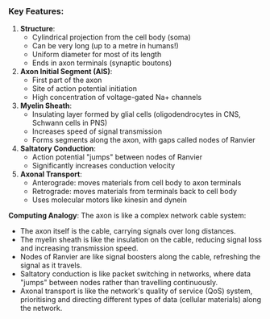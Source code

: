 ### Key Features:

1. **Structure**:
    - Cylindrical projection from the cell body (soma)
    - Can be very long (up to a metre in humans!)
    - Uniform diameter for most of its length
    - Ends in axon terminals (synaptic boutons)
2. **Axon Initial Segment (AIS)**:
    - First part of the axon
    - Site of action potential initiation
    - High concentration of voltage-gated Na+ channels
3. **Myelin Sheath**:
    - Insulating layer formed by glial cells (oligodendrocytes in CNS, Schwann cells in PNS)
    - Increases speed of signal transmission
    - Forms segments along the axon, with gaps called nodes of Ranvier
4. **Saltatory Conduction**:
    - Action potential "jumps" between nodes of Ranvier
    - Significantly increases conduction velocity
5. **Axonal Transport**:
    - Anterograde: moves materials from cell body to axon terminals
    - Retrograde: moves materials from terminals back to cell body
    - Uses molecular motors like kinesin and dynein

**Computing Analogy**: The axon is like a complex network cable system:

- The axon itself is the cable, carrying signals over long distances.
- The myelin sheath is like the insulation on the cable, reducing signal loss and increasing transmission speed.
- Nodes of Ranvier are like signal boosters along the cable, refreshing the signal as it travels.
- Saltatory conduction is like packet switching in networks, where data "jumps" between nodes rather than travelling continuously.
- Axonal transport is like the network's quality of service (QoS) system, prioritising and directing different types of data (cellular materials) along the network.